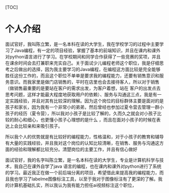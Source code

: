 [TOC]

# 个人介绍

​	面试官好，我叫陈立繁，是一名本科在读的大学生，我在学校学习的过程中主要学习了Java编程，有一定的项目经验，掌握了基本的前端知识，并且在课内和课外对python语言进行了学习。在学校期间和同学合作获得了一些竞赛的奖项，并且在课余时间会去打兼职来充实自己。关于面试少儿编程老师这个职位，我是仔细思考之后做出的选择，因为我主要学习的Java编程，在编程这方面比较是完全能够胜任这份工作的，而且这个职位不单单是要求我的编程能力，还要有销售意识和服务意识。而我家里是做门店销售的，平时在店里也会去接待客人，所以对于销售（做销售最重要的是要站在客户的需求出发，为客户着想，站在 客户的出发点去思考问题，这样才能最大程度地获取用户的依赖）、服务与沟通这三点，我是有一定实践经验，并且对其有比较深的理解。因为这个岗位的目标群体主要是面对的是孩子和家长，因为我有一个非常小的弟弟，然后曾经也参加过夏令营去管理一群小孩子的经历（夏令营），所以我对小孩子是比较了解的，久而久之就会对小孩子比较的耐心和细心，也更懂小孩子心理想的是什么 ，而且在面对小孩子的时候在表达上会比较亲和来吸引孩子。

所以我个人的优势就是有比较好的编程能力，性格温和，对于小孩子的教育和辅导有大量的实践经验，并且我对这个岗位的认知比较清晰，在销售、服务与沟通这方面的经验和理解都比较充分。清楚岗位的主要工作，并且有信心做好





面试官好，我的名字叫陈立繁，是一名本科在读的大学生，专业是计算机科学与技术，我自己在课外自学了java 语言的编程，也在课内和课外对python进行了系统的学习。最近我正在做一个前后端分离的项目，希望借此来提高我的编程能力，而且我也学习了labelme图像标注工具，以至于我对于图像标注有了更深的了解。我的计算机基础扎实，所以我认为我有能力担任ai视频标注这个职位，

